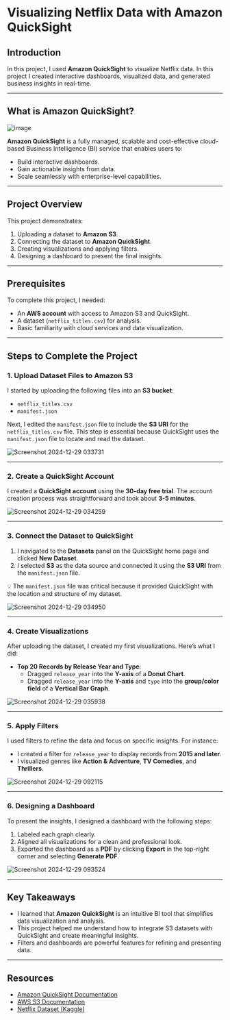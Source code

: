 # Visualizing Netflix Data with Amazon QuickSight

## Introduction

In this project, I used **Amazon QuickSight** to visualize Netflix data. In this project I created interactive dashboards, visualized data, and generated business insights in real-time.

---
## What is Amazon QuickSight?

![image](https://github.com/user-attachments/assets/ce220e15-ba64-451e-8a14-cd02982a3f3e)

**Amazon QuickSight** is a fully managed, scalable and cost-effective cloud-based Business Intelligence (BI) service that enables users to:
- Build interactive dashboards.
- Gain actionable insights from data.
- Scale seamlessly with enterprise-level capabilities.

---

## Project Overview

This project demonstrates:
1. Uploading a dataset to **Amazon S3**.
2. Connecting the dataset to **Amazon QuickSight**.
3. Creating visualizations and applying filters.
4. Designing a dashboard to present the final insights.

---

## Prerequisites

To complete this project, I needed:
- An **AWS account** with access to Amazon S3 and QuickSight.
- A dataset (`netflix_titles.csv`) for analysis.
- Basic familiarity with cloud services and data visualization.

---

## Steps to Complete the Project

### 1. Upload Dataset Files to Amazon S3
I started by uploading the following files into an **S3 bucket**:
- `netflix_titles.csv`
- `manifest.json`

Next, I edited the `manifest.json` file to include the **S3 URI** for the `netflix_titles.csv` file. This step is essential because QuickSight uses the `manifest.json` file to locate and read the dataset.

![Screenshot 2024-12-29 033731](https://github.com/user-attachments/assets/f6aba519-8ec5-4358-a7f4-2d4876051f0b)

---

### 2. Create a QuickSight Account
I created a **QuickSight account** using the **30-day free trial**. The account creation process was straightforward and took about **3-5 minutes**.

![Screenshot 2024-12-29 034259](https://github.com/user-attachments/assets/b16c6b74-0b89-41c0-810b-26f880141dfe)


---

### 3. Connect the Dataset to QuickSight
1. I navigated to the **Datasets** panel on the QuickSight home page and clicked **New Dataset**.
2. I selected **S3** as the data source and connected it using the **S3 URI** from the `manifest.json` file.

💡 The `manifest.json` file was critical because it provided QuickSight with the location and structure of my dataset.

![Screenshot 2024-12-29 034950](https://github.com/user-attachments/assets/5b7b3246-43a7-44a8-9df8-f7ecc3fecf55)

---

### 4. Create Visualizations
After uploading the dataset, I created my first visualizations. Here’s what I did:
- **Top 20 Records by Release Year and Type**:
  - Dragged `release_year` into the **Y-axis** of a **Donut Chart**.
  - Dragged `release_year` into the **Y-axis** and `type` into the **group/color field** of a **Vertical Bar Graph**.

![Screenshot 2024-12-29 035938](https://github.com/user-attachments/assets/c445d10e-264d-4bba-b7c1-c78a4b17f6ed)

---

### 5. Apply Filters
I used filters to refine the data and focus on specific insights. For instance:
- I created a filter for `release_year` to display records from **2015 and later**.
- I visualized genres like **Action & Adventure**, **TV Comedies**, and **Thrillers**.

![Screenshot 2024-12-29 092115](https://github.com/user-attachments/assets/a33aad91-212b-43fb-bb93-afe314ac455c)


---

### 6. Designing a Dashboard
To present the insights, I designed a dashboard with the following steps:
1. Labeled each graph clearly.
2. Aligned all visualizations for a clean and professional look.
3. Exported the dashboard as a **PDF** by clicking **Export** in the top-right corner and selecting **Generate PDF**.

![Screenshot 2024-12-29 093524](https://github.com/user-attachments/assets/e8f0af05-5137-4717-ab5c-6414aebd656a)

---

## Key Takeaways

- I learned that **Amazon QuickSight** is an intuitive BI tool that simplifies data visualization and analysis.
- This project helped me understand how to integrate S3 datasets with QuickSight and create meaningful insights.
- Filters and dashboards are powerful features for refining and presenting data.

---

## Resources

- [Amazon QuickSight Documentation](https://aws.amazon.com/quicksight/)
- [AWS S3 Documentation](https://aws.amazon.com/s3/)
- [Netflix Dataset (Kaggle)](https://www.kaggle.com/datasets/shivamb/netflix-shows)
